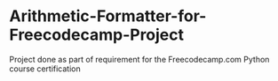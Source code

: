 # Arithmetic-Formatter-for-Freecodecamp-Project
Project done as part of requirement for the Freecodecamp.com Python course certification
